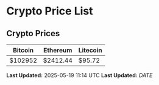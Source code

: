 # Crypto Price List

## Crypto Prices
| Bitcoin | Ethereum | Litecoin |
| ------- | -------- | -------- |
| $102952 | $2412.44 | $95.72 |
**Last Updated:** 2025-05-19 11:14 UTC
**Last Updated:** $DATE$
